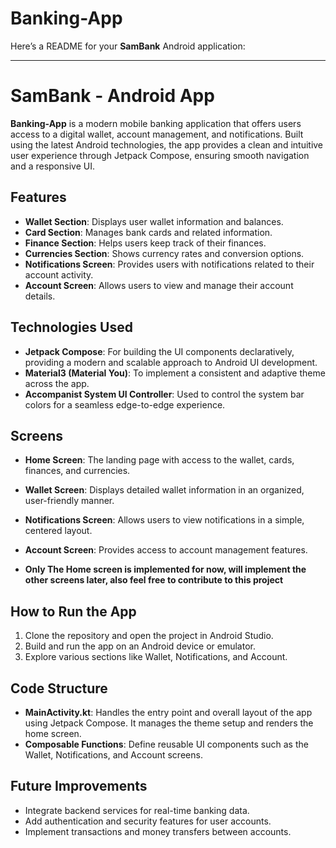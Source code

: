# Banking-App

Here’s a README for your **SamBank** Android application:

---

# SamBank - Android App

**Banking-App** is a modern mobile banking application that offers users access to a digital wallet, account management, and notifications. Built using the latest Android technologies, the app provides a clean and intuitive user experience through Jetpack Compose, ensuring smooth navigation and a responsive UI.

## Features
- **Wallet Section**: Displays user wallet information and balances.
- **Card Section**: Manages bank cards and related information.
- **Finance Section**: Helps users keep track of their finances.
- **Currencies Section**: Shows currency rates and conversion options.
- **Notifications Screen**: Provides users with notifications related to their account activity.
- **Account Screen**: Allows users to view and manage their account details.

## Technologies Used
- **Jetpack Compose**: For building the UI components declaratively, providing a modern and scalable approach to Android UI development.
- **Material3 (Material You)**: To implement a consistent and adaptive theme across the app.
- **Accompanist System UI Controller**: Used to control the system bar colors for a seamless edge-to-edge experience.
  
## Screens
- **Home Screen**: The landing page with access to the wallet, cards, finances, and currencies.
- **Wallet Screen**: Displays detailed wallet information in an organized, user-friendly manner.
- **Notifications Screen**: Allows users to view notifications in a simple, centered layout.
- **Account Screen**: Provides access to account management features.

- **Only The Home screen is implemented for now, will implement the other screens later, also feel free to contribute to this project**

## How to Run the App
1. Clone the repository and open the project in Android Studio.
2. Build and run the app on an Android device or emulator.
3. Explore various sections like Wallet, Notifications, and Account.

## Code Structure
- **MainActivity.kt**: Handles the entry point and overall layout of the app using Jetpack Compose. It manages the theme setup and renders the home screen.
- **Composable Functions**: Define reusable UI components such as the Wallet, Notifications, and Account screens.

## Future Improvements
- Integrate backend services for real-time banking data.
- Add authentication and security features for user accounts.
- Implement transactions and money transfers between accounts.
